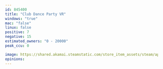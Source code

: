 ```yaml
---
id: 845400
title: "Club Dance Party VR"
windows: "true"
mac: "false"
linux: false
positive: 7
negative: 15
estimated_owners: "0 - 20000"
peak_ccu: 0

image: https://shared.akamai.steamstatic.com/store_item_assets/steam/apps/845400/header.jpg?t=1678957398
opinions:
---
```

